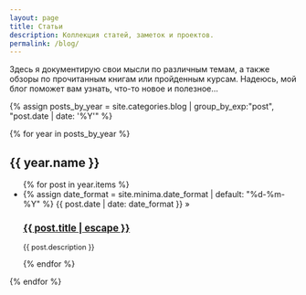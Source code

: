 ```yaml
---
layout: page
title: Статьи
description: Коллекция статей, заметок и проектов. 
permalink: /blog/
---
```


Здесь я документирую свои мысли по различным темам, а также обзоры по прочитанным книгам или пройденным курсам. Надеюсь, мой блог поможет вам узнать, что-то новое и полезное...

{% assign posts_by_year = site.categories.blog | group_by_exp:"post", "post.date | date: '%Y'" %}

{% for year in posts_by_year %}
<h2>{{ year.name }}</h2>
<ul>
  {% for post in year.items %}
     <li>
        {% assign date_format = site.minima.date_format | default: "%d-%m-%Y" %}
        {{ post.date | date: date_format }} »
        <!-- &verbar; {{ post.category | capitalize }} -->
        <h3 style="font-size: 1.2em;"><a href="{{ post.url | relative_url }}">{{ post.title | escape }}</a></h3>
        <p style="font-size: 0.9em;">{{ post.description }}</p>
      </li>
    <!-- <li>
      {{ post.date | date_to_string  | split: " " | slice: 0, 2 | join: " " }} » 
      {% if post.highlight %}&starf; {% endif %}
      <a href="{{ post.url }}" title="{{ post.title }}">
        {{ post.title | truncate: 72 }}
      </a>
    </li> -->
  {% endfor %}
</ul>
{% endfor %}
